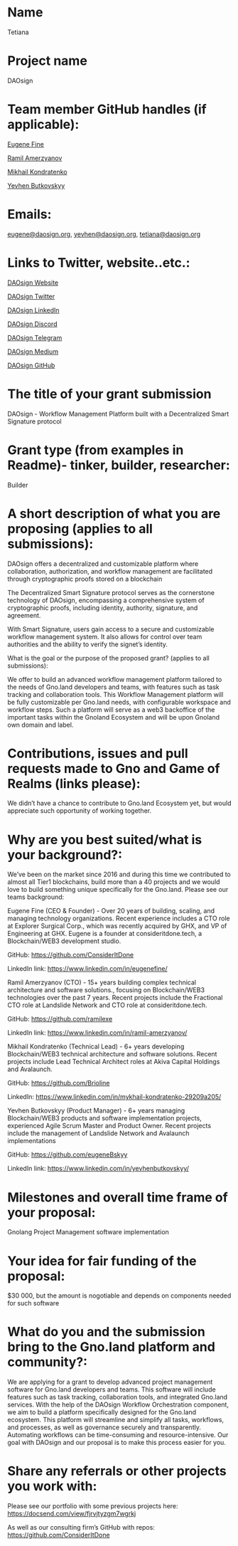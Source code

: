 # Name
Tetiana

# Project name
DAOsign

# Team member GitHub handles (if applicable):

[Eugene Fine](https://github.com/ConsiderItDone)

[Ramil Amerzyanov](https://github.com/ramilexe)

[Mikhail Kondratenko](https://github.com/Brioline)

[Yevhen Butkovskyy](https://github.com/eugeneBskyy)

# Emails:

eugene@daosign.org, yevhen@daosign.org, tetiana@daosign.org

# Links to Twitter, website..etc.:

[DAOsign Website](https://daosign.org/)

[DAOsign Twitter](https://twitter.com/dao_sign)

[DAOsign LinkedIn](https://www.linkedin.com/company/daosign/)

[DAOsign Discord](https://discord.gg/AwnhGFbT8Z)

[DAOsign Telegram](https://t.me/DAOsign)

[DAOsign Medium](https://medium.com/@daosign)

[DAOsign GitHub](https://github.com/DAOsign)

# The title of your grant submission
DAOsign - Workflow Management Platform built with a Decentralized Smart Signature protocol

# Grant type (from examples in Readme)- tinker, builder, researcher: 
Builder

# A short description of what you are proposing (applies to all submissions): 

DAOsign offers a decentralized and customizable platform where collaboration, authorization, and workflow management are facilitated through cryptographic proofs stored on a blockchain

The Decentralized Smart Signature protocol serves as the cornerstone technology of DAOsign, encompassing a comprehensive system of cryptographic proofs, including identity, authority, signature, and agreement.

With Smart Signature, users gain access to a secure and customizable workflow management system. It also allows for control over team authorities and the ability to verify the signet’s identity.

What is the goal or the purpose of the proposed grant? (applies to all submissions):

We offer to build an advanced workflow management platform tailored to the needs of Gno.land developers and teams, with features such as task tracking and collaboration tools. This Workflow Management platform will be fully customizable per Gno.land needs, with configurable workspace and workflow steps. Such a platform will serve as a web3 backoffice of the important tasks within the Gnoland Ecosystem and will be upon Gnoland own domain and label.

# Contributions, issues and pull requests made to Gno and Game of Realms (links please):

We didn’t have a chance to contribute to Gno.land Ecosystem yet, but would appreciate such opportunity of working together.

# Why are you best suited/what is your background?:

We’ve been on the market since 2016 and during this time we contributed to almost all Tier1 blockchains, build more than a 40 projects and we would love to build something unique specifically for the Gno.land. Please see our teams background:

Eugene Fine (CEO & Founder) - Over 20 years of building, scaling, and managing technology organizations. Recent experience includes a CTO role at Explorer Surgical Corp., which was recently acquired by GHX, and VP of Engineering at GHX. Eugene is a founder at consideritdone.tech, a Blockchain/WEB3 development studio.

GitHub: https://github.com/ConsiderItDone 

LinkedIn link: https://www.linkedin.com/in/eugenefine/

 

Ramil Amerzyanov (CTO) - 15+ years building complex technical architecture and software solutions., focusing on Blockchain/WEB3 technologies over the past 7 years. Recent projects include the Fractional CTO role at Landslide Network and CTO role at consideritdone.tech.

GitHub: https://github.com/ramilexe

LinkedIn link: https://www.linkedin.com/in/ramil-amerzyanov/

 

Mikhail Kondratenko (Technical Lead) - 6+ years developing Blockchain/WEB3 technical architecture and software solutions. Recent projects include Lead Technical Architect roles at Akiva Capital Holdings and Avalaunch.

GitHub: https://github.com/Brioline

LinkedIn: https://www.linkedin.com/in/mykhail-kondratenko-29209a205/

 

Yevhen Butkovskyy (Product Manager) - 6+ years managing Blockchain/WEB3 products and software implementation projects, experienced Agile Scrum Master and Product Owner. Recent projects include the management of Landslide Network and Avalaunch implementations

GitHub: https://github.com/eugeneBskyy

LinkedIn link: https://www.linkedin.com/in/yevhenbutkovskyy/

# Milestones and overall time frame of your proposal:

Gnolang Project Management software implementation

# Your idea for fair funding of the proposal:
$30 000, but the amount is nogotiable and depends on components needed for such software

# What do you and the submission bring to the Gno.land platform and community?:

We are applying for a grant to develop advanced project management software for Gno.land developers and teams. This software will include features such as task tracking, collaboration tools, and integrated Gno.land services. With the help of the DAOsign Workflow Orchestration component, we aim to build a platform specifically designed for the Gno.land ecosystem. This platform will streamline and simplify all tasks, workflows, and processes, as well as governance securely and transparently. Automating workflows can be time-consuming and resource-intensive. Our goal with DAOsign and our proposal is to make this process easier for you.

# Share any referrals or other projects you work with:

Please see our portfolio with some previous projects here: https://docsend.com/view/fjrvjtyzgm7wgrkj

As well as our consulting firm’s GitHub with repos: https://github.com/ConsiderItDone
